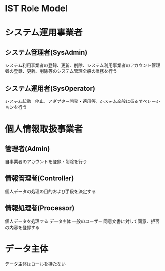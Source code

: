 # IST Role Model

# システム運用事業者
## システム管理者(SysAdmin)
システム利用事業者の登録、更新、削除、システム利用事業者のアカウント管理者の登録、更新、削除等のシステム管理全般の業務を行う

## システム運用者(SysOperator)
システム起動・停止、アダプター開発・適用等、システム全般に係るオペレーションを行う

# 個人情報取扱事業者
## 管理者(Admin)
自事業者のアカウントを登録・削除を行う

## 情報管理者(Controller)
個人データの処理の目的および手段を決定する

## 情報処理者(Processor)
個人データを処理する
データ主体
一般のユーザー
同意文書に対して同意、拒否の内容を登録する

# データ主体
データ主体はロールを持たない
